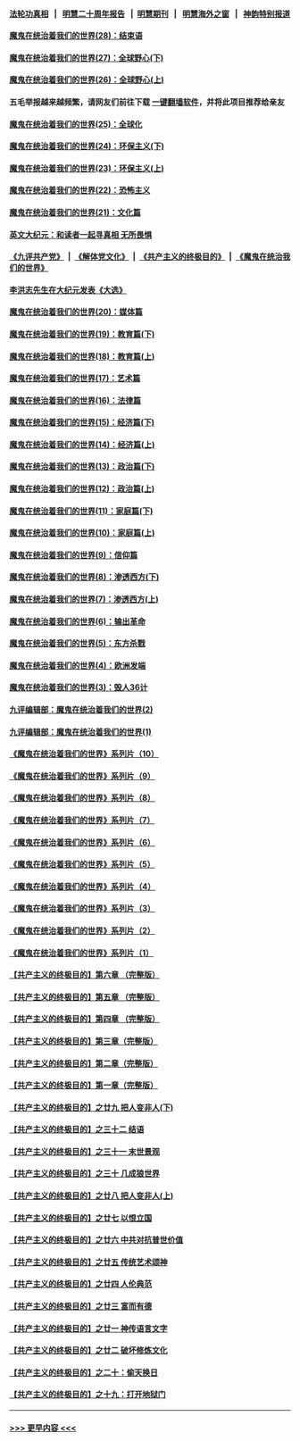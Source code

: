 #### [法轮功真相](https://github.com/gfw-breaker/truth/blob/master/README.md?t=0) &nbsp;&nbsp;|&nbsp;&nbsp; [明慧二十周年报告](https://github.com/gfw-breaker/mh-reports/blob/master/README.md?t=0) &nbsp;&nbsp;|&nbsp;&nbsp;[明慧期刊](https://github.com/gfw-breaker/mh-qikan) &nbsp;&nbsp;|&nbsp;&nbsp; [明慧海外之窗](https://github.com/gfw-breaker/mh-news/blob/master/README.md?t=0) &nbsp;&nbsp;|&nbsp;&nbsp; [神韵特别报道](https://github.com/gfw-breaker/mh-news/blob/master/shenyun.md?t=0)
#### [魔鬼在统治着我们的世界(28)：结束语](../pages/nsc422/n10936246.md?t=07112251) 
#### [魔鬼在统治着我们的世界(27)：全球野心(下)](../pages/nsc422/n10928319.md?t=07112251) 
#### [魔鬼在统治着我们的世界(26)：全球野心(上)](../pages/nsc422/n10900318.md?t=07112251) 
#### 五毛举报越来越频繁，请网友们前往下载 [一键翻墙软件](https://github.com/gfw-breaker/ssr-accounts)，并将此项目推荐给亲友
#### [魔鬼在统治着我们的世界(25)：全球化](../pages/nsc422/n10788205.md?t=07112251) 
#### [魔鬼在统治着我们的世界(24)：环保主义(下)](../pages/nsc422/n10695307.md?t=07112251) 
#### [魔鬼在统治着我们的世界(23)：环保主义(上)](../pages/nsc422/n10688613.md?t=07112251) 
#### [魔鬼在统治着我们的世界(22)：恐怖主义](../pages/nsc422/n10614727.md?t=07112251) 
#### [魔鬼在统治着我们的世界(21)：文化篇](../pages/nsc422/n10597706.md?t=07112251) 
#### [英文大纪元：和读者一起寻真相 无所畏惧](../pages/nsc422/n12542027.md?t=07112251) 
#### [《九评共产党》](https://github.com/begood0513/9ping.md/blob/master/README.md) &nbsp;|&nbsp; [《解体党文化》](../../../../jtdwh.md/blob/master/README.md)  &nbsp;|&nbsp; [《共产主义的终极目的》](../../../../gczydzjmd.md/blob/master/README.md) &nbsp;|&nbsp; [《魔鬼在统治我们的世界》](../../../../mgztzwmdsj.md/blob/master/README.md) 
#### [李洪志先生在大纪元发表《大选》](../pages/nsc422/n12534746.md?t=07112251) 
#### [魔鬼在统治着我们的世界(20)：媒体篇](../pages/nsc422/n10586579.md?t=07112251) 
#### [魔鬼在统治着我们的世界(19)：教育篇(下)](../pages/nsc422/n10564808.md?t=07112251) 
#### [魔鬼在统治着我们的世界(18)：教育篇(上)](../pages/nsc422/n10526970.md?t=07112251) 
#### [魔鬼在统治着我们的世界(17)：艺术篇](../pages/nsc422/n10499093.md?t=07112251) 
#### [魔鬼在统治着我们的世界(16)：法律篇](../pages/nsc422/n10485969.md?t=07112251) 
#### [魔鬼在统治着我们的世界(15)：经济篇(下)](../pages/nsc422/n10469975.md?t=07112251) 
#### [魔鬼在统治着我们的世界(14)：经济篇(上)](../pages/nsc422/n10457370.md?t=07112251) 
#### [魔鬼在统治着我们的世界(13)：政治篇(下)](../pages/nsc422/n10448270.md?t=07112251) 
#### [魔鬼在统治着我们的世界(12)：政治篇(上)](../pages/nsc422/n10444576.md?t=07112251) 
#### [魔鬼在统治着我们的世界(11)：家庭篇(下)](../pages/nsc422/n10440961.md?t=07112251) 
#### [魔鬼在统治着我们的世界(10)：家庭篇(上)](../pages/nsc422/n10435448.md?t=07112251) 
#### [魔鬼在统治着我们的世界(9)：信仰篇](../pages/nsc422/n10432159.md?t=07112251) 
#### [魔鬼在统治着我们的世界(8)：渗透西方(下)](../pages/nsc422/n10429603.md?t=07112251) 
#### [魔鬼在统治着我们的世界(7)：渗透西方(上)](../pages/nsc422/n10426013.md?t=07112251) 
#### [魔鬼在统治着我们的世界(6)：输出革命](../pages/nsc422/n10421536.md?t=07112251) 
#### [魔鬼在统治着我们的世界(5)：东方杀戮](../pages/nsc422/n10417707.md?t=07112251) 
#### [魔鬼在统治着我们的世界(4)：欧洲发端](../pages/nsc422/n10414890.md?t=07112251) 
#### [魔鬼在统治着我们的世界(3)：毁人36计](../pages/nsc422/n10411583.md?t=07112251) 
#### [九评编辑部：魔鬼在统治着我们的世界(2)](../pages/nsc422/n10410036.md?t=07112251) 
#### [九评编辑部：魔鬼在统治着我们的世界(1)](../pages/nsc422/n10406825.md?t=07112251) 
#### [《魔鬼在统治着我们的世界》系列片（10）](../pages/nsc422/n12292670.md?t=07112251) 
#### [《魔鬼在统治着我们的世界》系列片（9）](../pages/nsc422/n12290859.md?t=07112251) 
#### [《魔鬼在统治着我们的世界》系列片（8）](../pages/nsc422/n12287445.md?t=07112251) 
#### [《魔鬼在统治着我们的世界》系列片（7）](../pages/nsc422/n12283425.md?t=07112251) 
#### [《魔鬼在统治着我们的世界》系列片（6）](../pages/nsc422/n12282314.md?t=07112251) 
#### [《魔鬼在统治着我们的世界》系列片（5）](../pages/nsc422/n12281419.md?t=07112251) 
#### [《魔鬼在统治着我们的世界》系列片（4）](../pages/nsc422/n12274024.md?t=07112251) 
#### [《魔鬼在统治着我们的世界》系列片（3）](../pages/nsc422/n12271322.md?t=07112251) 
#### [《魔鬼在统治着我们的世界》系列片（2）](../pages/nsc422/n12269049.md?t=07112251) 
#### [《魔鬼在统治着我们的世界》系列片（1）](../pages/nsc422/n12267575.md?t=07112251) 
#### [【共产主义的终极目的】第六章 （完整版）](../pages/nsc422/n11428913.md?t=07112251) 
#### [【共产主义的终极目的】第五章 （完整版）](../pages/nsc422/n11428912.md?t=07112251) 
#### [【共产主义的终极目的】第四章 （完整版）](../pages/nsc422/n11428907.md?t=07112251) 
#### [【共产主义的终极目的】第三章（完整版）](../pages/nsc422/n11428848.md?t=07112251) 
#### [【共产主义的终极目的】第二章（完整版）](../pages/nsc422/n11428831.md?t=07112251) 
#### [【共产主义的终极目的】第一章（完整版）](../pages/nsc422/n11417651.md?t=07112251) 
#### [【共产主义的终极目的】之廿九 把人变非人(下)](../pages/nsc422/n11344140.md?t=07112251) 
#### [【共产主义的终极目的】之三十二 结语](../pages/nsc422/n11360535.md?t=07112251) 
#### [【共产主义的终极目的】之三十一 末世景观](../pages/nsc422/n11351129.md?t=07112251) 
#### [【共产主义的终极目的】之三十 几成狼世界](../pages/nsc422/n11348280.md?t=07112251) 
#### [【共产主义的终极目的】之廿八 把人变非人(上)](../pages/nsc422/n11340492.md?t=07112251) 
#### [【共产主义的终极目的】之廿七 以恨立国](../pages/nsc422/n11336944.md?t=07112251) 
#### [【共产主义的终极目的】之廿六 中共对抗普世价值](../pages/nsc422/n11324785.md?t=07112251) 
#### [【共产主义的终极目的】之廿五 传统艺术颂神](../pages/nsc422/n11296396.md?t=07112251) 
#### [【共产主义的终极目的】之廿四 人伦典范](../pages/nsc422/n11296397.md?t=07112251) 
#### [【共产主义的终极目的】之廿三 富而有德](../pages/nsc422/n11283598.md?t=07112251) 
#### [【共产主义的终极目的】之廿一 神传语言文字](../pages/nsc422/n11263265.md?t=07112251) 
#### [【共产主义的终极目的】之廿二 破坏修炼文化](../pages/nsc422/n11245728.md?t=07112251) 
#### [【共产主义的终极目的】之二十：偷天换日](../pages/nsc422/n11238846.md?t=07112251) 
#### [【共产主义的终极目的】之十九：打开地狱门](../pages/nsc422/n11206376.md?t=07112251) 

----
#### [ >>> 更早内容 <<< ](../indexes/nsc422-earlier.md)
